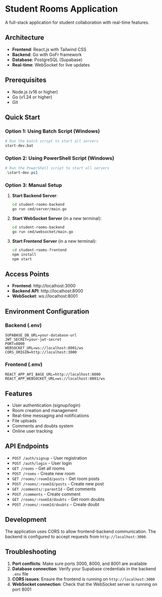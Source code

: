 # Student Rooms Application

A full-stack application for student collaboration with real-time features.

## Architecture

- **Frontend**: React.js with Tailwind CSS
- **Backend**: Go with GoFr framework
- **Database**: PostgreSQL (Supabase)
- **Real-time**: WebSocket for live updates

## Prerequisites

- Node.js (v16 or higher)
- Go (v1.24 or higher)
- Git

## Quick Start

### Option 1: Using Batch Script (Windows)
```bash
# Run the batch script to start all servers
start-dev.bat
```

### Option 2: Using PowerShell Script (Windows)
```powershell
# Run the PowerShell script to start all servers
.\start-dev.ps1
```

### Option 3: Manual Setup

1. **Start Backend Server**:
   ```bash
   cd student-rooms-backend
   go run cmd/server/main.go
   ```

2. **Start WebSocket Server** (in a new terminal):
   ```bash
   cd student-rooms-backend
   go run cmd/websocket/main.go
   ```

3. **Start Frontend Server** (in a new terminal):
   ```bash
   cd student-rooms-frontend
   npm install
   npm start
   ```

## Access Points

- **Frontend**: http://localhost:3000
- **Backend API**: http://localhost:8000
- **WebSocket**: ws://localhost:8001

## Environment Configuration

### Backend (.env)
```
SUPABASE_DB_URL=your-database-url
JWT_SECRET=your-jwt-secret
PORT=8000
WEBSOCKET_URL=ws://localhost:8001/ws
CORS_ORIGIN=http://localhost:3000
```

### Frontend (.env)
```
REACT_APP_API_BASE_URL=http://localhost:8000
REACT_APP_WEBSOCKET_URL=ws://localhost:8001/ws
```

## Features

- User authentication (signup/login)
- Room creation and management
- Real-time messaging and notifications
- File uploads
- Comments and doubts system
- Online user tracking

## API Endpoints

- `POST /auth/signup` - User registration
- `POST /auth/login` - User login
- `GET /rooms` - Get all rooms
- `POST /rooms` - Create new room
- `GET /rooms/:roomId/posts` - Get room posts
- `POST /rooms/:roomId/posts` - Create new post
- `GET /comments/:parentId` - Get comments
- `POST /comments` - Create comment
- `GET /rooms/:roomId/doubts` - Get room doubts
- `POST /rooms/:roomId/doubts` - Create doubt

## Development

The application uses CORS to allow frontend-backend communication. The backend is configured to accept requests from `http://localhost:3000`.

## Troubleshooting

1. **Port conflicts**: Make sure ports 3000, 8000, and 8001 are available
2. **Database connection**: Verify your Supabase credentials in the backend `.env` file
3. **CORS issues**: Ensure the frontend is running on `http://localhost:3000`
4. **WebSocket connection**: Check that the WebSocket server is running on port 8001
